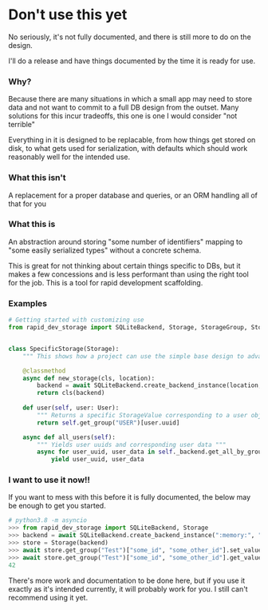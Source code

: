 # Don't use this yet

No seriously, it's not fully documented, and there is still more to do on the design.

I'll do a release and have things documented by the time it is ready for use.

### Why?

Because there are many situations in which a small app may need to store data and not want to commit to a full DB design from the outset.
Many solutions for this incur tradeoffs, this one is one I would consider "not terrible"

Everything in it is designed to be replacable, from how things get stored on disk, to what gets used for serialization, with defaults which should work reasonably well for the intended use.

### What this isn't

A replacement for a proper database and queries, or an ORM handling all of that for you

### What this is

An abstraction around storing "some number of identifiers" mapping to "some easily serialized types" without a concrete schema.

This is great for not thinking about certain things specific to DBs, but it makes a few concessions and is less performant than using the right tool for the job. This is a tool for rapid development scaffolding.

### Examples

```py
# Getting started with customizing use
from rapid_dev_storage import SQLiteBackend, Storage, StorageGroup, StorageValue


class SpecificStorage(Storage):
    """ This shows how a project can use the simple base design to advantage """

    @classmethod
    async def new_storage(cls, location):
        backend = await SQLiteBackend.create_backend_instance(location, "main store", 42)
        return cls(backend)
    
    def user(self, user: User):
        """ Returns a specific StorageValue corresponding to a user object """
        return self.get_group("USER")[user.uuid]

    async def all_users(self):
        """ Yields user uuids and corresponding user data """
        async for user_uuid, user_data in self._backend.get_all_by_group("USER"):
            yield user_uuid, user_data
```


### I want to use it now!!

If you want to mess with this before it is fully documented, the below may be enough to get you started.


```py
# python3.8 -m asyncio
>>> from rapid_dev_storage import SQLiteBackend, Storage
>>> backend = await SQLiteBackend.create_backend_instance(":memory:", "test", 1)
>>> store = Storage(backend)
>>> await store.get_group("Test")["some_id", "some_other_id"].set_value(42)
>>> await store.get_group("Test")["some_id", "some_other_id"].get_value()
42
```

There's more work and documentation to be done here, but if you use it exactly as it's intended currently, it will probably work for you. I still can't recommend using it yet.
